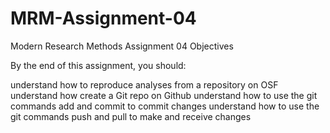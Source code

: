# MRM-Assignment-04
Modern Research Methods Assignment 04
Objectives

By the end of this assignment, you should:

understand how to reproduce analyses from a repository on OSF
understand how create a Git repo on Github
understand how to use the git commands add and commit to commit changes
understand how to use the git commands push and pull to make and receive changes